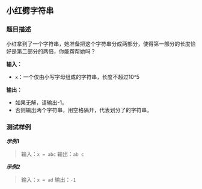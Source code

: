 ## 小红劈字符串

### 题目描述
小红拿到了一个字符串，她准备把这个字符串分成两部分，使得第一部分的长度恰好是第二部分的两倍，你能帮帮她吗？

**输入：**
- `x`：一个仅由小写字母组成的字符串，长度不超过10^5

**输出：**
- 如果无解，请输出-1。
- 否则输出两个字符串，用空格隔开，代表划分了的字符串。


### 测试样例
***示例1***
>输入：`x = abc`
>输出：`ab c`

***示例2***
>输入：`x = ad`
>输出：`-1`